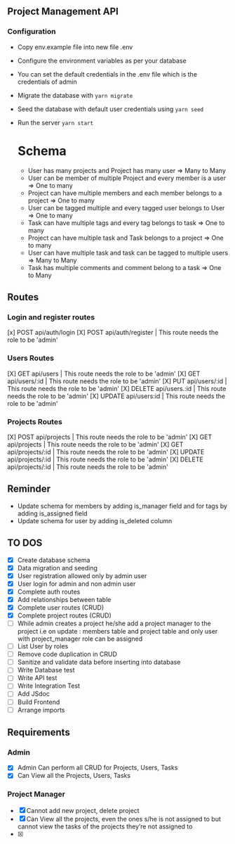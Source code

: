 ## Project Management API

### Configuration

- Copy env.example file into new file .env
- Configure the environment variables as per your database
- You can set the default credentials in the .env file which is the credentials of admin
- Migrate the database with
  `yarn migrate`
- Seed the database with default user credentials using
  `yarn seed`

- Run the server
  `yarn start`

  # Schema

  - User has many projects and Project has many user => Many to Many
  - User can be member of multiple Project and every member is a user => One to many
  - Project can have multiple members and each member belongs to a project => One to many
  - User can be tagged multiple and every tagged user belongs to User => One to many
  - Task can have multiple tags and every tag belongs to task => One to many
  - Project can have multiple task and Task belongs to a project => One to many
  - User can have multiple task and task can be tagged to multiple users => Many to Many
  - Task has multiple comments and comment belong to a task => One to Many

## Routes

### Login and register routes

[x] POST api/auth/login
[X] POST api/auth/register | This route needs the role to be 'admin'

### Users Routes

[X] GET api/users | This route needs the role to be 'admin'
[X] GET api/users/:id | This route needs the role to be 'admin'
[X] PUT api/users/:id | This route needs the role to be 'admin'
[X] DELETE api/users.:id | This route needs the role to be 'admin'
[X] UPDATE api/users:id | This route needs the role to be 'admin'

### Projects Routes

[X] POST api/projects | This route needs the role to be 'admin'
[X] GET api/projects | This route needs the role to be 'admin'
[X] GET api/projects/:id | This route needs the role to be 'admin'
[X] UPDATE api/projects/:id | This route needs the role to be 'admin'
[X] DELETE api/projects/:id | This route needs the role to be 'admin'

## Reminder

- Update schema for members by adding is_manager field and for tags by adding is_assigned field
- Update schema for user by adding is_deleted column

## TO DOS

- [x] Create database schema
- [x] Data migration and seeding
- [x] User registration allowed only by admin user
- [x] User login for admin and non admin user
- [x] Complete auth routes
- [x] Add relationships between table
- [x] Complete user routes (CRUD)
- [x] Complete project routes (CRUD)
- [ ] While admin creates a project he/she add a project manager to the project i.e on update : members table and project table and only user with project_manager role can be assigned
- [ ] List User by roles
- [ ] Remove code duplication in CRUD
- [ ] Sanitize and validate data before inserting into database
- [ ] Write Database test
- [ ] Write API test
- [ ] Write Integration Test
- [ ] Add JSdoc
- [ ] Build Frontend
- [ ] Arrange imports

## Requirements

### Admin

- [x] Admin Can perform all CRUD for Projects, Users, Tasks
- [x] Can View all the Projects, Users, Tasks

### Project Manager

- [x] Cannot add new project, delete project
- [x] Can View all the projects, even the ones s/he is not assigned to but cannot view the tasks of the projects they’re not assigned to
- [x]
